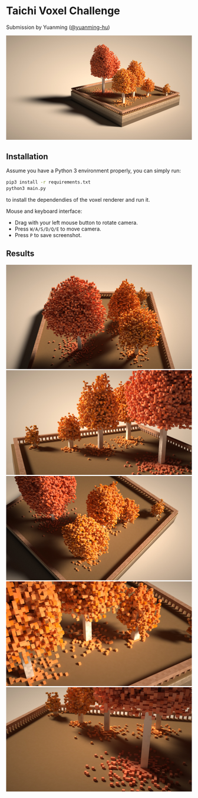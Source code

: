 # Taichi Voxel Challenge

Submission by Yuanming ([@yuanming-hu](https://github.com/yuanming-hu))

![](./view1.jpg)

## Installation

Assume you have a Python 3 environment properly, you can simply run:

```sh
pip3 install -r requirements.txt
python3 main.py
```

to install the dependendies of the voxel renderer and run it.

Mouse and keyboard interface:

+ Drag with your left mouse button to rotate camera.
+ Press `W/A/S/D/Q/E` to move camera.
+ Press `P` to save screenshot.

## Results
![](./view2.jpg)
![](./view3.jpg)
![](./view4.jpg)
![](./view5.jpg)
![](./view6.jpg)
